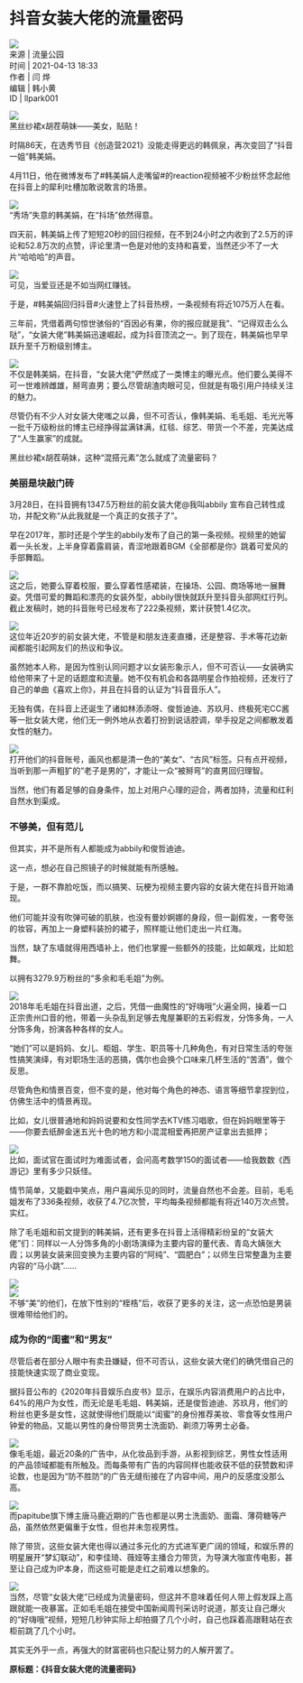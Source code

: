 # 抖音女装大佬的流量密码

![](https://file.thepaper.cn/wap/v6/img/logo_wap_v3.png)  
来源 | 流量公园  
时间 | 2021-04-13 18:33  
作者 | 闫 烨  
编辑 | 韩小黄  
ID | llpark001  

![](https://imagepphcloud.thepaper.cn/pph/image/125/600/746.jpg)  
黑丝纱裙x胡茬萌妹——美女，贴贴！

时隔86天，在选秀节目《创造营2021》没能走得更远的韩佩泉，再次变回了“抖音一姐”韩美娟。

4月11日，他在微博发布了#韩美娟人走嘴留#的reaction视频被不少粉丝怀念起他在抖音上的犀利吐槽加敢说敢言的场景。

![](https://imagepphcloud.thepaper.cn/pph/image/125/600/750.jpg)  
“秀场”失意的韩美娟，在“抖场”依然得意。

四天前，韩美娟上传了短短20秒的回归视频，在不到24小时之内收到了2.5万的评论和52.8万次的点赞，评论里清一色是对他的支持和喜爱，当然还少不了一大片“哈哈哈”的声音。

![](https://imagepphcloud.thepaper.cn/pph/image/125/600/752.jpg)  
可见，当爱豆还是不如当网红赚钱。

于是，#韩美娟回归抖音#火速登上了抖音热榜，一条视频有将近1075万人在看。

三年前，凭借着两句惊世骇俗的“百因必有果，你的报应就是我”、“记得双击么么哒”，“女装大佬”韩美娟迅速崛起，成为抖音顶流之一。到了现在，韩美娟也早早跃升至千万粉级别博主。

![](https://imagepphcloud.thepaper.cn/pph/image/125/600/767.jpg)  
不仅是韩美娟，在抖音，“女装大佬”俨然成了一类博主的曝光点。他们要么美得不可一世难辨雌雄，掰弯直男；要么尽管胡渣肉眼可见，但就是有吸引用户持续关注的魅力。

尽管仍有不少人对女装大佬嗤之以鼻，但不可否认，像韩美娟、毛毛姐、毛光光等一批千万级粉丝的博主已经挣得盆满钵满，红毯、综艺、带货一个不差，完美达成了“人生赢家”的成就。

黑丝纱裙x胡茬萌妹，这种“混搭元素”怎么就成了流量密码？

### 美丽是块敲门砖

3月28日，在抖音拥有1347.5万粉丝的前女装大佬@我叫abbily 宣布自己转性成功，并配文称“从此我就是一个真正的女孩子了”。

早在2017年，那时还是个学生的abbily发布了自己的第一条视频。视频里的她留着一头长发，上半身穿着露肩装，青涩地跟着BGM《全部都是你》跳着可爱风的手部舞蹈。

![](https://imagepphcloud.thepaper.cn/pph/image/125/600/772.jpg)  
这之后，她要么穿着校服，要么穿着性感裙装，在操场、公园、商场等地一展舞姿。凭借可爱的舞蹈和漂亮的女装外型，abbily很快就跃升至抖音头部网红行列。截止发稿时，她的抖音账号已经发布了222条视频，累计获赞1.4亿次。

![](https://imagepphcloud.thepaper.cn/pph/image/125/600/774.jpg)  
这位年近20岁的前女装大佬，不管是和朋友连麦直播，还是整容、手术等花边新闻都能引起网友们的热议和争议。

虽然她本人称，是因为性别认同问题才以女装形象示人，但不可否认——女装确实给他带来了十足的话题度和流量。她不仅有机会和各路明星合作拍视频，还发行了自己的单曲《喜欢上你》，并且在抖音的认证为“抖音音乐人”。

无独有偶，在抖音上还诞生了诸如林添添呀、俊哲迪迪、苏玖月、终极死宅CC酱等一批女装大佬，他们无一例外地从衣着打扮到说话腔调，举手投足之间都散发着女性的魅力。

![](https://imagepphcloud.thepaper.cn/pph/image/125/600/779.jpg)  
打开他们的抖音账号，画风也都是清一色的“美女”、“古风”标签。只有点开视频，当听到那一声粗犷的“老子是男的”，才能让一众“被掰弯”的直男回归理智。

当然，他们有着足够的自身条件，加上对用户心理的迎合，两者加持，流量和红利自然水到渠成。

### 不够美，但有范儿

但其实，并不是所有人都能成为abbily和俊哲迪迪。

这一点，想必在自己照镜子的时候就能有所感触。

于是，一群不靠脸吃饭，而以搞笑、玩梗为视频主要内容的女装大佬在抖音开始涌现。

他们可能并没有吹弹可破的肌肤，也没有曼妙婀娜的身段，但一副假发，一套夸张的妆容，再加上一身塑料装扮的裙子，照样能让他们走出一片红海。

当然，缺了东墙就得用西墙补上，他们也掌握一些额外的技能，比如飙戏，比如尬舞。

以拥有3279.9万粉丝的“多余和毛毛姐”为例。

![](https://imagepphcloud.thepaper.cn/pph/image/125/600/784.jpg)  
2018年毛毛姐在抖音出道，之后，凭借一曲魔性的“好嗨哦”火遍全网，操着一口正宗贵州口音的他，带着一头杂乱到足够去鬼屋兼职的五彩假发，分饰多角，一人分饰多角，扮演各种各样的女人。

“她们”可以是妈妈、女儿、柜姐、学生、职员等十几种角色，有对日常生活的夸张性搞笑演绎，有对职场生活的恶搞，偶尔也会换个口味来几杯生活的“苦酒”，做个反思。

尽管角色和情景百变，但不变的是，他对每个角色的神态、语言等细节拿捏到位，仿佛生活中的情景再现。

比如，女儿很普通地和妈妈说要和女性同学去KTV练习唱歌，但在妈妈眼里等于——你要去纸醉金迷五光十色的地方和小混混相爱再把房产证拿出去抵押；

![](https://imagepphcloud.thepaper.cn/pph/image/125/600/786.jpg)  
比如，面试官在面试时为难面试者，会问高考数学150的面试者——给我数数《西游记》里有多少只妖怪。

情节简单，又能戳中笑点，用户喜闻乐见的同时，流量自然也不会差。目前，毛毛姐发布了336条视频，收获了4.7亿次赞，平均每条视频都能有将近140万次点赞。实红。

除了毛毛姐和前文提到的韩美娟，还有更多在抖音上活得精彩纷呈的“女装大佬”们：同样以一人分饰多角的小剧场演绎为主要内容的董代表、青岛大姨张大霞；以男装女装来回变换为主要内容的“阿纯”、“圆肥白”；以师生日常整蛊为主要内容的“马小跳”……

![](https://imagepphcloud.thepaper.cn/pph/image/125/600/788.jpg)  
![](https://imagepphcloud.thepaper.cn/pph/image/125/600/806.jpg)  
不够“美”的他们，在放下性别的“桎梏”后，收获了更多的关注，这一点恐怕是男装很难带给他们的。

### 成为你的“闺蜜”和“男友”

尽管后者在部分人眼中有卖丑嫌疑，但不可否认，这些女装大佬们的确凭借自己的技能快速实现了商业变现。

据抖音公布的《2020年抖音娱乐白皮书》显示，在娱乐内容消费用户的占比中，64%的用户为女性，而无论是毛毛姐、韩美娟，还是俊哲迪迪、苏玖月，他们的粉丝也更多是女性，这就使得他们既能以“闺蜜”的身份推荐美妆、零食等女性用户钟爱的物品，又能以男性的身份带货男士洗面奶、剃须刀等男士必备。

![](https://imagepphcloud.thepaper.cn/pph/image/125/600/821.jpg)  
像毛毛姐，最近20条的广告中，从化妆品到手游，从影视到综艺，男性女性适用的产品领域都能有所触及。而每条带有广告的内容同样也能收获不低的获赞数和评论数，也是因为“防不胜防”的广告无缝衔接在了内容中间，用户的反感度没那么高。

![](https://imagepphcloud.thepaper.cn/pph/image/125/600/823.jpg)  
而papitube旗下博主唐马鹿近期的广告也都是以男士洗面奶、面霜、薄荷糖等产品，虽然依然更偏重于女性，但也并未忽视男性。

除了带货，这些女装大佬也得以通过多元化的方式进军更广阔的领域，和娱乐界的明星展开“梦幻联动”，和李佳琦、薇娅等主播合力带货，为导演大咖宣传电影，甚至让自己成为IP本身，而这些可能是走红之前难以想象的。

![](https://imagepphcloud.thepaper.cn/pph/image/125/600/825.jpg)  
当然，尽管“女装大佬”已经成为流量密码，但这并不意味着任何人带上假发踩上高跟就能一夜暴富。正如毛毛姐在接受中国新闻周刊采访时说道，那支让自己爆火的“好嗨哦”视频，短短几秒钟实际上却拍摄了几个小时，自己也踩着高跟鞋站在衣柜前跳了几个小时。

其实无外乎一点，再强大的财富密码也只配让努力的人解开罢了。

**原标题：《抖音女装大佬的流量密码》**